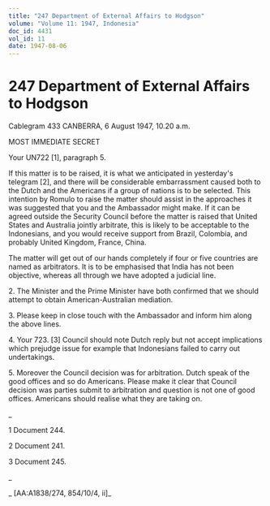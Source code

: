 ```yaml
---
title: "247 Department of External Affairs to Hodgson"
volume: "Volume 11: 1947, Indonesia"
doc_id: 4431
vol_id: 11
date: 1947-08-06
---
```


# 247 Department of External Affairs to Hodgson

Cablegram 433 CANBERRA, 6 August 1947, 10.20 a.m.

MOST IMMEDIATE SECRET

Your UN722 [1], paragraph 5.

If this matter is to be raised, it is what we anticipated in yesterday's telegram [2], and there will be considerable embarrassment caused both to the Dutch and the Americans if a group of nations is to be selected. This intention by Romulo to raise the matter should assist in the approaches it was suggested that you and the Ambassador might make. If it can be agreed outside the Security Council before the matter is raised that United States and Australia jointly arbitrate, this is likely to be acceptable to the Indonesians, and you would receive support from Brazil, Colombia, and probably United Kingdom, France, China.

The matter will get out of our hands completely if four or five countries are named as arbitrators. It is to be emphasised that India has not been objective, whereas all through we have adopted a judicial line.

2\. The Minister and the Prime Minister have both confirmed that we should attempt to obtain American-Australian mediation.

3\. Please keep in close touch with the Ambassador and inform him along the above lines.

4\. Your 723. [3] Council should note Dutch reply but not accept implications which prejudge issue for example that Indonesians failed to carry out undertakings.

5\. Moreover the Council decision was for arbitration. Dutch speak of the good offices and so do Americans. Please make it clear that Council decision was parties submit to arbitration and question is not one of good offices. Americans should realise what they are taking on.

_

1 Document 244.

2 Document 241.

3 Document 245.

_

_ [AA:A1838/274, 854/10/4, ii]_

